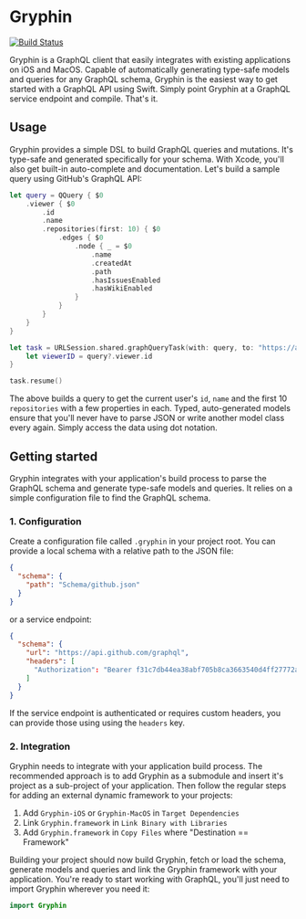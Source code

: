 # Gryphin

[![Build Status](https://travis-ci.org/dbart01/Gryphin.svg?branch=master)](https://travis-ci.org/dbart01/Gryphin)

Gryphin is a GraphQL client that easily integrates with existing applications on iOS and MacOS. Capable of automatically generating type-safe models and queries for any GraphQL schema, Gryphin is the easiest way to get started with a GraphQL API using Swift. Simply point Gryphin at a GraphQL service endpoint and compile. That's it.

## Usage

Gryphin provides a simple DSL to build GraphQL queries and mutations. It's type-safe and generated specifically for your schema. With Xcode, you'll also get built-in auto-complete and documentation. Let's build a sample query using GitHub's GraphQL API:

```swift
let query = QQuery { $0
    .viewer { $0
        .id
        .name
        .repositories(first: 10) { $0
            .edges { $0
                .node { _ = $0
                    .name
                    .createdAt
                    .path
                    .hasIssuesEnabled
                    .hasWikiEnabled
                }
            }
        }
    }
}

let task = URLSession.shared.graphQueryTask(with: query, to: "https://api.github.com/graphql") { query, response, error in
    let viewerID = query?.viewer.id
}

task.resume()
```

The above builds a query to get the current user's `id`, `name` and the first 10 `repositories` with a few properties in each. Typed, auto-generated models ensure that you'll never have to parse JSON or write another model class every again. Simply access the data using dot notation.

## Getting started

Gryphin integrates with your application's build process to parse the GraphQL schema and generate type-safe models and queries. It relies on a simple configuration file to find the GraphQL schema. 

### 1. Configuration
Create a configuration file called `.gryphin` in your project root. You can provide a local schema with a relative path to the JSON file:

```json
{
  "schema": {
    "path": "Schema/github.json"
  }
}
```
or a service endpoint:

```json
{
  "schema": {
    "url": "https://api.github.com/graphql",
    "headers": [
      "Authorization": "Bearer f31c7db44ea38abf705b8ca3663540d4ff27772a"
    ]
  }
}
```
If the service endpoint is authenticated or requires custom headers, you can provide those using using the `headers` key.

### 2. Integration

Gryphin needs to integrate with your application build process. The recommended approach is to add Gryphin as a submodule and insert it's project as a sub-project of your application. Then follow the regular steps for adding an external dynamic framework to your projects:

1. Add `Gryphin-iOS` or `Gryphin-MacOS` in `Target Dependencies`
2. Link `Gryphin.framework` in `Link Binary with Libraries`
3. Add `Gryphin.framework` in `Copy Files` where "Destination == Framework"

Building your project should now build Gryphin, fetch or load the schema, generate models and queries and link the Gryphin framework with your application. You're ready to start working with GraphQL, you'll just need to import Gryphin wherever you need it:

```swift
import Gryphin
```
